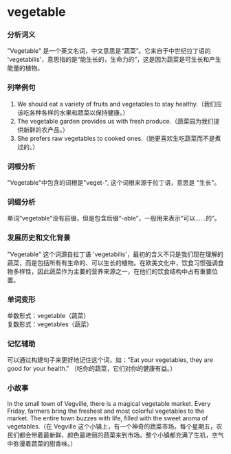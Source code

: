 # vegetable

### 分析词义

  

"Vegetable" 是一个英文名词，中文意思是“蔬菜”。它来自于中世纪拉丁语的 'vegetabilis'，意思指的是“能生长的，生命力的”，这是因为蔬菜是可生长和产生能量的植物。

  

### 列举例句

  

1.  We should eat a variety of fruits and vegetables to stay healthy.（我们应该吃各种各样的水果和蔬菜以保持健康。）
2.  The vegetable garden provides us with fresh produce.（蔬菜园为我们提供新鲜的农产品。）
3.  She prefers raw vegetables to cooked ones.（她更喜欢生吃蔬菜而不是煮过的。）

  

### 词根分析

  

"Vegetable"中包含的词根是"veget-", 这个词根来源于拉丁语，意思是 "生长"。

  

### 词缀分析

  

单词“vegetable”没有前缀，但是包含后缀“-able”，一般用来表示“可以……的”。

  

### 发展历史和文化背景

  

"Vegetable" 这个词源自拉丁语 'vegetabilis'，最初的含义不只是我们现在理解的蔬菜，而是包括所有有生命的、可以生长的植物。在欧美文化中，饮食习惯强调食物多样性，因此蔬菜作为主要的营养来源之一，在他们的饮食结构中占有重要位置。

  

### 单词变形

  

单数形式：vegetable（蔬菜）  
复数形式：vegetables（蔬菜）

  

### 记忆辅助

  

可以通过构建句子来更好地记住这个词，如："Eat your vegetables, they are good for your health." （吃你的蔬菜，它们对你的健康有益。）

  

### 小故事

  

In the small town of Vegville, there is a magical vegetable market. Every Friday, farmers bring the freshest and most colorful vegetables to the market. The entire town buzzes with life, filled with the sweet aroma of vegetables.（在 Vegville 这个小镇上，有一个神奇的蔬菜市场。每个星期五，农民们都会带着最新鲜、颜色最艳丽的蔬菜来到市场。整个小镇都充满了生机，空气中弥漫着蔬菜的甜香味。）
